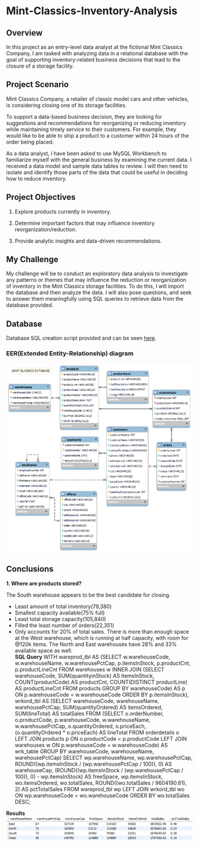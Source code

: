 # Mint-Classics-Inventory-Analysis

## Overview
In this project as an entry-level data analyst at the fictional Mint Classics Company, I am tasked with analyzing data in a relational database with the goal of supporting inventory-related business decisions that lead to the closure of a storage facility.

## Project Scenario
Mint Classics Company, a retailer of classic model cars and other vehicles, is considering closing one of its storage facilities. 

To support a data-based business decision, they are looking for suggestions and recommendations for reorganizing or reducing inventory while maintaining timely service to their customers. For example, they would like to be able to ship a product to a customer within 24 hours of the order being placed.

As a data analyst, I have been asked to use MySQL Workbench to familiarize myself with the general business by examining the current data. I received a data model and sample data tables to review. I will then need to isolate and identify those parts of the data that could be useful in deciding how to reduce inventory.

## Project Objectives

1. Explore products currently in inventory.

2. Determine important factors that may influence inventory reorganization/reduction.

3. Provide analytic insights and data-driven recommendations.

## My Challenge

My challenge will be to conduct an exploratory data analysis to investigate any patterns or themes that may influence the reduction or reorganization of inventory in the Mint Classics storage facilities. To do this, I will import the database and then analyze the data. I will also pose questions, and seek to answer them meaningfully using SQL queries to retrieve data from the database provided.

## Database

Database SQL creation script provided and can be seen [here](https://github.com/Ash021980/Mint-Classics-Inventory-Analysis/blob/main/Kk6HcEYrS-23P-RaCeFG2Q_8cc95a70f07644cc9cba5af99ad5b1f1_mintclassicsDB.sql).

### EER(Extended Entity-Relationship) diagram

![Image](MintClassicsDataModel.png)

## Conclusions

<b>1. Where are products stored?</b><br>

The South warehouse appears to be the best candidate for closing.<br> 
- Least amount of total inventory(79,380)
- Smallest capacity available(75% full)
- Least total storage capacity(105,840)
- Filled the least number of orders(22,351)
- Only accounts for 20% of total sales.
There is more than enough space at the West 
warehouse, which is running at half capacity, with room for @120k items.  The
North and East warehouses have 28% and 33% available space as well.<br>
<b>SQL Query</b>
WITH wareprod_tbl  AS
(SELECT
    w.warehouseCode,
    w.warehouseName,
    w.warehousePctCap,
    p.itemsInStock,
    p.productCnt,
    p.productLineCnt
FROM
    warehouses w
        INNER JOIN
    (SELECT 
        warehouseCode,
        SUM(quantityinStock) AS itemsInStock,
        COUNT(productCode) AS productCnt,
        COUNT(DISTINCT productLine) AS productLineCnt
    FROM
        products
    GROUP BY warehouseCode) AS p ON p.warehouseCode = w.warehouseCode
ORDER BY p.itemsInStock),
wrkord_tbl AS
(SELECT
    warehouseCode,
    warehouseName,
    warehousePctCap,
    SUM(quantityOrdered) AS itemsOrdered,
    SUM(lineTotal) AS totalSales
FROM
    (SELECT 
        o.orderNumber,
            o.productCode,
            p.warehouseCode,
            w.warehouseName,
            w.warehousePctCap,
            o.quantityOrdered,
            o.priceEach,
            (o.quantityOrdered * o.priceEach) AS lineTotal
    FROM
        orderdetails o
    LEFT JOIN products p ON o.productCode = p.productCode
    LEFT JOIN warehouses w ON p.warehouseCode = w.warehouseCode) AS wrk_table
GROUP BY warehouseCode, warehouseName, warehousePctCap)
SELECT
    wp.warehouseName,
    wp.warehousePctCap,
    ROUND((wp.itemsInStock / (wp.warehousePctCap / 100)), 0) AS warehouseCap,
    (ROUND((wp.itemsInStock / (wp.warehousePctCap / 100)), 0) - wp.itemsInStock) AS freeSpace,
    wp.itemsInStock,
    wo.itemsOrdered,
    wo.totalSales,
    ROUND((wo.totalSales / 9604190.61), 2) AS pctTotalSales
FROM wareprod_tbl wp
        LEFT JOIN
	 wrkord_tbl wo ON wp.warehouseCode = wo.warehouseCode
ORDER BY wo.totalSales DESC;

<b>Results<b/><br>
![Image](MintClassicsWarehouseInv.png)

